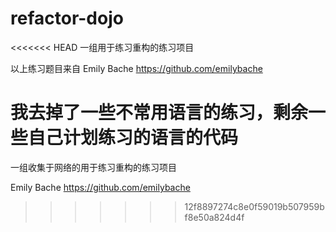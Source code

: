 # refactor-dojo

<<<<<<< HEAD
一组用于练习重构的练习项目

以上练习题目来自 Emily Bache https://github.com/emilybache

我去掉了一些不常用语言的练习，剩余一些自己计划练习的语言的代码
=======
一组收集于网络的用于练习重构的练习项目

Emily Bache https://github.com/emilybache

>>>>>>> 12f8897274c8e0f59019b507959bf8e50a824d4f
